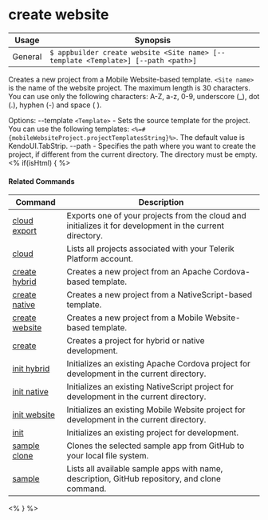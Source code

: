 create website
==========

Usage | Synopsis
------|-------
General | `$ appbuilder create website <Site name> [--template <Template>] [--path <path>]`
Creates a new project from a Mobile Website-based template.
`<Site name>` is the name of the website project. The maximum length is 30 characters. You can use only the following characters:
    A-Z, a-z, 0-9, underscore (_), dot (.), hyphen (-) and space ( ).

Options:
    --template `<Template>` - Sets the source template for the project. You can use the following templates:
        `<%=#{mobileWebsiteProject.projectTemplatesString}%>`. The default value is KendoUI.TabStrip.
    --path - Specifies the path where you want to create the project, if different from the current directory.
        The directory must be empty.
<% if(isHtml) { %> 

#### Related Commands

Command | Description
----------|----------
[cloud export](cloud-export.html) | Exports one of your projects from the cloud and initializes it for development in the current directory.
[cloud](cloud.html) | Lists all projects associated with your Telerik Platform account.
[create hybrid](create-hybrid.html) | Creates a new project from an Apache Cordova-based template.
[create native](create-native.html) | Creates a new project from a NativeScript-based template.
[create website](create-website.html) | Creates a new project from a Mobile Website-based template.
[create](create.html) | Creates a project for hybrid or native development.
[init hybrid](init-hybrid.html) | Initializes an existing Apache Cordova project for development in the current directory.
[init native](init-native.html) | Initializes an existing NativeScript project for development in the current directory.
[init website](init-website.html) | Initializes an existing Mobile Website project for development in the current directory.
[init](init.html) | Initializes an existing project for development.
[sample clone](sample-clone.html) | Clones the selected sample app from GitHub to your local file system.
[sample](sample.html) | Lists all available sample apps with name, description, GitHub repository, and clone command.
<% } %>